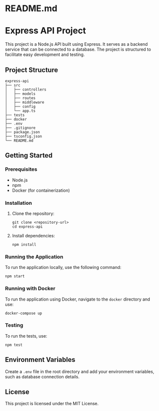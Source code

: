 # README.md

# Express API Project

This project is a Node.js API built using Express. It serves as a backend service that can be connected to a database. The project is structured to facilitate easy development and testing.

## Project Structure

```
express-api
├── src
│   ├── controllers
│   ├── models
│   ├── routes
│   ├── middleware
│   ├── config
│   └── app.ts
├── tests
├── docker
├── .env
├── .gitignore
├── package.json
├── tsconfig.json
└── README.md
```

## Getting Started

### Prerequisites

- Node.js
- npm
- Docker (for containerization)

### Installation

1. Clone the repository:
   ```
   git clone <repository-url>
   cd express-api
   ```

2. Install dependencies:
   ```
   npm install
   ```

### Running the Application

To run the application locally, use the following command:
```
npm start
```

### Running with Docker

To run the application using Docker, navigate to the `docker` directory and use:
```
docker-compose up
```

### Testing

To run the tests, use:
```
npm test
```

## Environment Variables

Create a `.env` file in the root directory and add your environment variables, such as database connection details.

## License

This project is licensed under the MIT License.